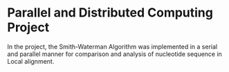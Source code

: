 # Parallel and Distributed Computing Project
 In the project, the Smith-Waterman Algorithm was implemented in a serial and parallel manner for comparison and analysis of nucleotide sequence in Local alignment.
